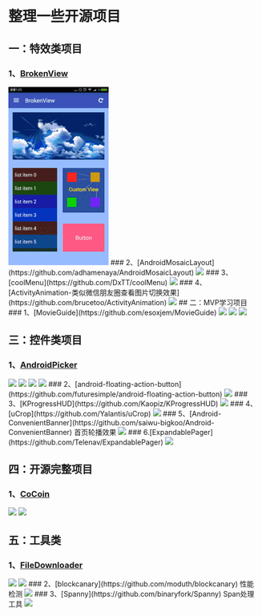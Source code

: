 # 整理一些开源项目


## 一：特效类项目 
### 1、[BrokenView](https://github.com/zhanyongsheng/BrokenView)
<img src="https://raw.githubusercontent.com/zhanyongsheng/raw/master/BrokenView/image/demo.gif" />
### 2、[AndroidMosaicLayout](https://github.com/adhamenaya/AndroidMosaicLayout)
<img src="https://cloud.githubusercontent.com/assets/1500868/11513643/fb4e754e-987c-11e5-8f18-025d934c69b4.png"/>
### 3、[coolMenu](https://github.com/DxTT/coolMenu)
<img src="https://camo.githubusercontent.com/a03c060a039dbae122d1fdf6c5d2e45c1f6d45d1/68747470733a2f2f6431337961637572716a676172612e636c6f756466726f6e742e6e65742f75736572732f3732393832392f73637265656e73686f74732f323338393530352f6d656e752e676966"/>
### 4、[ActivityAnimation-类似微信朋友圈查看图片切换效果](https://github.com/brucetoo/ActivityAnimation)
<img src="https://github.com/brucetoo/ActivityAnimation/blob/master/show.gif"/>
## 二：MVP学习项目
### 1、[MovieGuide](https://github.com/esoxjem/MovieGuide) 
<img src="https://camo.githubusercontent.com/d43f985014a6ef8e7a8054cde976fce0977fbcac/687474703a2f2f692e696d6775722e636f6d2f373250797058436d2e706e67"/>
<img src="https://camo.githubusercontent.com/5f725a5cae52d02634a8c17dfb090315c752e882/687474703a2f2f692e696d6775722e636f6d2f79424c487734326d2e706e67"/>
<img src="https://camo.githubusercontent.com/4e23ae34ee80f0d9d3bba25772f11f9ec5aa4a3d/687474703a2f2f692e696d6775722e636f6d2f4c736d4c7463616d2e706e67"/>

## 三：控件类项目
### 1、[AndroidPicker](https://github.com/gzu-liyujiang/AndroidPicker)
<img src="https://github.com/gzu-liyujiang/AndroidPicker/blob/master/screenshots/date.gif"/>
<img src="https://github.com/gzu-liyujiang/AndroidPicker/blob/master/screenshots/address.gif"/>
<img src="https://github.com/gzu-liyujiang/AndroidPicker/blob/master/screenshots/constellation.gif"/>
<img src="https://github.com/gzu-liyujiang/AndroidPicker/blob/master/screenshots/color.gif"/>
### 2、[android-floating-action-button](https://github.com/futuresimple/android-floating-action-button)
<img src="https://github.com/futuresimple/android-floating-action-button/blob/master/screenshots/menu.gif"/>
### 3、[KProgressHUD](https://github.com/Kaopiz/KProgressHUD)
<img src="https://raw.githubusercontent.com/Kaopiz/KProgressHUD/master/demo/screenshots/screencast.gif"/>
### 4、[uCrop](https://github.com/Yalantis/uCrop)
<img src="https://camo.githubusercontent.com/8577338af603bb6046e0ff06e2530cbbedd94d85/68747470733a2f2f6431337961637572716a676172612e636c6f756466726f6e742e6e65742f75736572732f3232313933352f73637265656e73686f74732f323437343239352f616e696d6174696f6e2e676966"/>
### 5、[Android-ConvenientBanner](https://github.com/saiwu-bigkoo/Android-ConvenientBanner) 首页轮播效果
<img src="https://github.com/saiwu-bigkoo/Android-ConvenientBanner/blob/master/preview/convenientbannerdemo.gif"/>
### 6.[ExpandablePager](https://github.com/Telenav/ExpandablePager) 
<img src="https://github.com/Telenav/ExpandablePager/blob/master/gif/expandablepager.gif?token=AMYIVqqzN85dOdOY4DOfk2wC-i8R7RxNks5W1HArwA%3D%3D"/>

## 四：开源完整项目
### 1、[CoCoin](https://github.com/Nightonke/CoCoin)
<img src="https://github.com/Nightonke/CoCoin/blob/master/Gif/%E8%AE%B0%E5%BD%95.gif"/>
<img src="https://github.com/Nightonke/CoCoin/blob/master/Gif/%E4%BB%8A%E6%97%A5%E8%A7%86%E5%9B%BE.gif"/>

## 五：工具类
### 1、[FileDownloader](https://github.com/lingochamp/FileDownloader)
<img src="https://github.com/lingochamp/FileDownloader/raw/master/art/serial_tasks_demo.gif"/>
<img src="https://github.com/lingochamp/FileDownloader/raw/master/art/parallel_tasks_demo.gif"/>
### 2、[blockcanary](https://github.com/moduth/blockcanary) 性能检测
<img src="https://github.com/moduth/blockcanary/blob/master/art/shot1.png"/>
### 3、[Spanny](https://github.com/binaryfork/Spanny) Span处理工具
<img src="https://camo.githubusercontent.com/16b6d49cf7481709a8bb43803489e6f43e26c1ac/687474703a2f2f692e696d6775722e636f6d2f4e506e6c3079792e706e673f31"/>